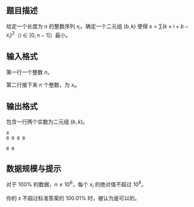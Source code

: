 ## 题目描述

给定一个长度为 $n$ 的整数序列 $x_i$，确定一个二元组 $(b, k)$ 使得 $s=\sum(k\times i+b-x_i)^2$（$i\in [0,n-1]$）最小。

## 输入格式

第一行一个整数 $n$。

第二行接下来 $n$ 个整数，为 $x_i$。

## 输出格式

包含一行两个实数为二元组 $(b,k)$。

```input1
4
0 0 0 0 
```

```output1
0 0
```
## 数据规模与提示

对于 $100\%$ 的数据，$n\le 10^6$，每个 $x_i$ 的绝对值不超过 $10^8$。

你的 $s$ 不超过标准答案的 $100.01\%$ 时，被认为是可以的。
